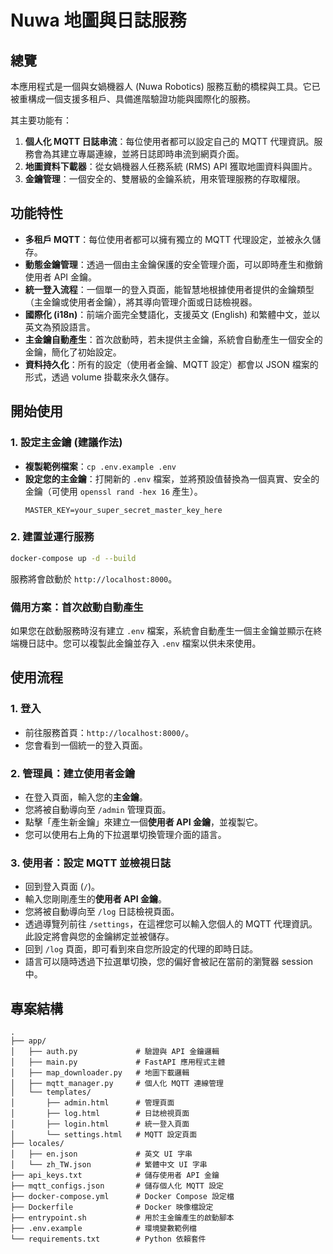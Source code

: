 # Nuwa 地圖與日誌服務

## 總覽

本應用程式是一個與女媧機器人 (Nuwa Robotics) 服務互動的橋樑與工具。它已被重構成一個支援多租戶、具備進階驗證功能與國際化的服務。

其主要功能有：
1.  **個人化 MQTT 日誌串流**：每位使用者都可以設定自己的 MQTT 代理資訊。服務會為其建立專屬連線，並將日誌即時串流到網頁介面。
2.  **地圖資料下載器**：從女媧機器人任務系統 (RMS) API 獲取地圖資料與圖片。
3.  **金鑰管理**：一個安全的、雙層級的金鑰系統，用來管理服務的存取權限。

## 功能特性

-   **多租戶 MQTT**：每位使用者都可以擁有獨立的 MQTT 代理設定，並被永久儲存。
-   **動態金鑰管理**：透過一個由主金鑰保護的安全管理介面，可以即時產生和撤銷使用者 API 金鑰。
-   **統一登入流程**：一個單一的登入頁面，能智慧地根據使用者提供的金鑰類型（主金鑰或使用者金鑰），將其導向管理介面或日誌檢視器。
-   **國際化 (i18n)**：前端介面完全雙語化，支援英文 (English) 和繁體中文，並以英文為預設語言。
-   **主金鑰自動產生**：首次啟動時，若未提供主金鑰，系統會自動產生一個安全的金鑰，簡化了初始設定。
-   **資料持久化**：所有的設定（使用者金鑰、MQTT 設定）都會以 JSON 檔案的形式，透過 volume 掛載來永久儲存。

## 開始使用

### 1. 設定主金鑰 (建議作法)

-   **複製範例檔案**：`cp .env.example .env`
-   **設定您的主金鑰**：打開新的 `.env` 檔案，並將預設值替換為一個真實、安全的金鑰（可使用 `openssl rand -hex 16` 產生）。
    ```
    MASTER_KEY=your_super_secret_master_key_here
    ```

### 2. 建置並運行服務
```bash
docker-compose up -d --build
```
服務將會啟動於 `http://localhost:8000`。

### 備用方案：首次啟動自動產生
如果您在啟動服務時沒有建立 `.env` 檔案，系統會自動產生一個主金鑰並顯示在終端機日誌中。您可以複製此金鑰並存入 `.env` 檔案以供未來使用。

## 使用流程

### 1. 登入
-   前往服務首頁：`http://localhost:8000/`。
-   您會看到一個統一的登入頁面。

### 2. 管理員：建立使用者金鑰
-   在登入頁面，輸入您的**主金鑰**。
-   您將被自動導向至 `/admin` 管理頁面。
-   點擊「產生新金鑰」來建立一個**使用者 API 金鑰**，並複製它。
-   您可以使用右上角的下拉選單切換管理介面的語言。

### 3. 使用者：設定 MQTT 並檢視日誌
-   回到登入頁面 (`/`)。
-   輸入您剛剛產生的**使用者 API 金鑰**。
-   您將被自動導向至 `/log` 日誌檢視頁面。
-   透過導覽列前往 `/settings`，在這裡您可以輸入您個人的 MQTT 代理資訊。此設定將會與您的金鑰綁定並被儲存。
-   回到 `/log` 頁面，即可看到來自您所設定的代理的即時日誌。
-   語言可以隨時透過下拉選單切換，您的偏好會被記在當前的瀏覽器 session 中。

## 專案結構

```
.
├── app/
│   ├── auth.py             # 驗證與 API 金鑰邏輯
│   ├── main.py             # FastAPI 應用程式主體
│   ├── map_downloader.py   # 地圖下載邏輯
│   ├── mqtt_manager.py     # 個人化 MQTT 連線管理
│   └── templates/
│       ├── admin.html      # 管理頁面
│       ├── log.html        # 日誌檢視頁面
│       ├── login.html      # 統一登入頁面
│       └── settings.html   # MQTT 設定頁面
├── locales/
│   ├── en.json             # 英文 UI 字串
│   └── zh_TW.json          # 繁體中文 UI 字串
├── api_keys.txt            # 儲存使用者 API 金鑰
├── mqtt_configs.json       # 儲存個人化 MQTT 設定
├── docker-compose.yml      # Docker Compose 設定檔
├── Dockerfile              # Docker 映像檔設定
├── entrypoint.sh           # 用於主金鑰產生的啟動腳本
├── .env.example            # 環境變數範例檔
└── requirements.txt        # Python 依賴套件
```
